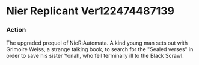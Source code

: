 # Nier Replicant Ver122474487139

### Action

The upgraded prequel of NieR:Automata. A kind young man sets out with Grimoire Weiss, a strange talking book, to search for the &quot;Sealed verses&quot; in order to save his sister Yonah, who fell terminally ill to the Black Scrawl.